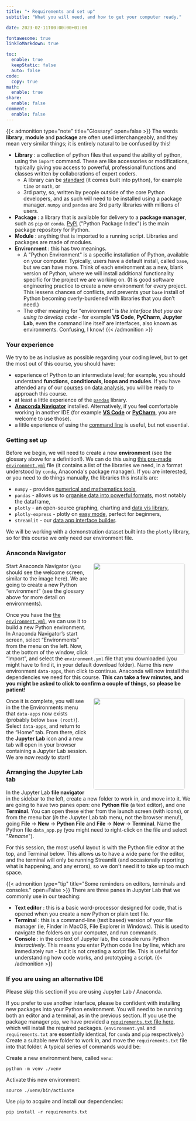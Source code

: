 ```yaml
---
title: "∙ Requirements and set up"
subtitle: "What you will need, and how to get your computer ready."

date: 2023-02-11T00:00:00+01:00

fontawesome: true
linkToMarkdown: true

toc:
  enable: true
  keepStatic: false
  auto: false
code:
  copy: true
math:
  enable: true
share:
  enable: false
comment:
  enable: false
---
```


{{< admonition type="note" title="Glossary" open=false >}}
The words **library**, **module** and **package** are often used interchangeably, and they mean very similar things; it is entirely natural to be confused by this!
- **Library** : a collection of python files that expand the ability of python, using the `import` command. These are like accessories or modifications, typically giving you access to powerful, professional functions and classes written by collaborations of expert coders.
  - A library can be [standard](https://docs.python.org/3/library/index.html) (it comes built into python), for example `time` or `math`, or
  - 3rd party, so, written by people outside of the core Python developers, and as such will need to be installed using a package manager. `numpy` and `pandas` are 3rd party libraries with millions of users.
- **Package** : a library that is available for delivery to a **package manager**, such as `pip` or `conda`. [PyPI](https://pypi.org/) ("Python Package Index") is the main package repository for Python.
- **Module** : anything that is imported to a running script. Libraries and packages are made of modules.
- **Environment** : this has two meanings. 
  - A "Python Environment" is a specific installation of Python, available on your computer. Typically, users have a default install, called `base`, but we can have more. Think of each environment as a new, blank version of Python, where we will install additional functionality specific for the project we are working on. (It is good software engineering practice to create a new environment for every project. This lessens chances of conflicts, and prevents your `base` install of Python becoming overly-burdened with libraries that you don’t need.) 
  - The other meaning for "environment" is *the interface that you are using to develop code* - for example **VS Code**, **PyCharm**, **Jupyter Lab**, even the command line itself are interfaces, also known as environments. Confusing, I know!
{{< /admonition >}}

### Your experience
We try to be as inclusive as possible regarding your coding level, but to get the most out of this course, you should have:
* experience of Python to an intermediate level; for example, you should understand **functions, conditionals, loops and modules**. If you have attended any of our [courses](https://milliams.com/courses/data_analysis_python/) on [data analysis](https://milliams.com/courses/applied_data_analysis/), you will be ready to approach this course.
* at least a little experience of the [`pandas`](https://pandas.pydata.org/) library.
* [**Anaconda Navigator**](https://www.anaconda.com/products/distribution) installed. Alternatively, if you feel comfortable working in another IDE (for example [**VS Code**](https://code.visualstudio.com/Download) or [**PyCharm**](https://www.jetbrains.com/pycharm/), you are welcome to use those).
* a little experience of using the [command line](https://alleetanner.github.io/intro-to-command-line/) is useful, but not essential.

### Getting set up
Before we begin, we will need to create a new **environment** (see the glossary above for a definition!). We can do this using [this pre-made `environment.yml`](https://raw.githubusercontent.com/alleetanner/graphical-data-apps/main/sandpit/environment.yml) file (it contains a list of the libraries we need, in a format understood by `conda`, Anaconda's package manager). If you are interested, or you need to do things manually, the libraries this installs are:

- `numpy` - provides [numerical and mathematics tools](https://numpy.org/),
- `pandas` - allows us to [organise data into powerful formats](https://pandas.pydata.org/), most notably the dataframe,
- `plotly` - an open-source graphing, charting and [data vis library](https://plotly.com/python/),
- `plotly-express` - plotly on [easy mode](https://plotly.com/python/plotly-express/), perfect for beginners,
- `streamlit` - our [data app interface builder](https://streamlit.io/).

We will be working with a demonstration dataset built into the `plotly` library, so for this course we only need our environment file.

### Anaconda Navigator
<img align="right" src="https://raw.githubusercontent.com/alleetanner/graphical-data-apps/main/assets/anaconda_screenshot.png" width="250" style="border-radius: 2%; margin-right: 15px; margin-left: 15px;" /> Start Anaconda Navigator (you should see the welcome screen, similar to the image here). We are going to create a new Python “environment” (see the glossary above for more detail on environments). 

Once you have the [the `environment.yml`](https://github.com/alleetanner/graphical-data-apps/blob/main/sandpit/environment.yml), we can use it to build a new Python environment. In Anaconda Navigator’s start screen, select “Environments” from the menu on the left. Now, at the bottom of the window, click “Import”, and select the `environment.yml` file that you downloaded (you might have to find it, in your default download folder). Name this new environment `data-apps`, then click to continue. Anaconda will now install the dependencies we need for this course. **This can take a few minutes, and you might be asked to click to confirm a couple of things, so please be patient!**

<img align="right" src="https://raw.githubusercontent.com/alleetanner/graphical-data-apps/main/assets/jupyterlab_launch.png" width="250" style="border-radius: 2%; margin-right: 15px; margin-left: 15px;" /> Once it is complete, you will see in the the Environments menu that `data-apps` now exists (probably below `base (root)`). Select `data-apps`, and return to the “Home” tab. From there, click the **Jupyter Lab** icon and a new tab will open in your browser containing a Jupyter Lab session. We are now ready to start!

### Arranging the Jupyter Lab tab
In the Jupyter Lab **file navigator** in the sidebar to the left, create a new folder to work in, and move into it. We are going to have two panes open: one **Python file** (a text editor), and one **Terminal**. You can open these either from the launch screen (with icons), or from the menu bar (*in* the Jupyter Lab tab menu, not the browser menu!), going **File** → **New** → **Python File** and **File** → **New** → **Terminal**. Name the Python file `data_app.py` (you might need to right-click on the file and select "*Rename*").

For this session, the most useful layout is with the Python file editor at the top, and Terminal below. This allows us to have a wide pane for the editor, and the terminal will only be running Streamlit (and occasionally reporting what is happening, and any errors), so we don't need it to take up too much space.

{{< admonition type="tip" title="Some reminders on editors, terminals and consoles."  open=False >}}
There are three panes in Jupyter Lab that we commonly use in our teaching:
- **Text editor** : this is a basic word-processor designed for code, that is opened when you create a new Python or plain text file.
- **Terminal** : this is a command-line (text based) version of your file manager (ie, Finder in MacOS, File Explorer in Windows). This is used to navigate the folders on your computer, and run commands.
- **Console** : in the context of Jupyter lab, the console runs Python *interactively*. This means you enter Python code line by line, which are immediately run - but it is not creating a script file. This is useful for understanding how code works, and prototyping a script.
{{< /admonition >}}

### If you are using an alternative IDE
Please skip this section if you are using Jupyter Lab / Anaconda.

If you prefer to use another interface, please be confident with installing new packages into your Python environment. You will need to be running both an editor and a terminal, as in the previous section. If you use the package manager `pip`, we have provided a [`requirements.txt` file here](https://raw.githubusercontent.com/alleetanner/graphical-data-apps/main/sandpit/requirements.txt), which will install the required packages. (`environment.yml` and `requirements.txt` are essentially identical, for `conda` and `pip` respectively.) Create a suitable new folder to work in, and move the `requirements.txt` file into that folder. A typical series of commands would be:

Create a new environment here, called `venv`:
```Shell
python -m venv ./venv
```

Activate this new environment:
```Shell
source ./venv/bin/activate
```

Use `pip` to acquire and install our dependencies:
```Shell
pip install -r requirements.txt
```

